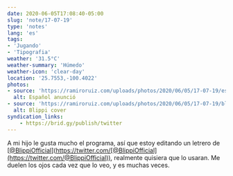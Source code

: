 ```yaml
---
date: 2020-06-05T17:08:40-05:00
slug: 'note/17-07-19'
type: 'notes'
lang: 'es'
tags:
- 'Jugando'
- 'Tipografia'
weather: '31.5°C'
weather-summary: 'Húmedo'
weather-icon: 'clear-day'
location: '25.7553,-100.4022'
photos:
- source: 'https://ramiroruiz.com/uploads/photos/2020/06/05/17-07-19/español-sign.png'
  alt: Español anunció
- source: 'https://ramiroruiz.com/uploads/photos/2020/06/05/17-07-19/blippi-cover.jpeg'
  alt: Blippi cover
syndication_links:
    - https://brid.gy/publish/twitter
---
```

A mi hijo le gusta mucho el programa, así que estoy editando un letrero de [[@BlippiOfficial](https://twitter.com/@BlippiOfficial)](https://twitter.com/[@BlippiOfficial](https://twitter.com/@BlippiOfficial)), realmente quisiera que lo usaran. Me duelen los ojos cada vez que lo veo, y es muchas veces.   
